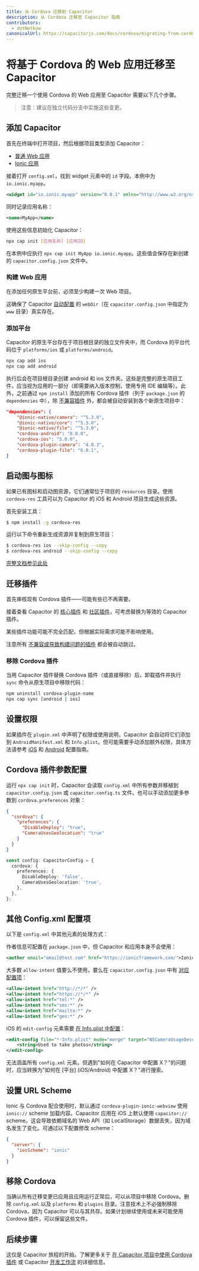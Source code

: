 ```yaml
---
title: 从 Cordova 迁移到 Capacitor
description: 从 Cordova 迁移至 Capacitor 指南
contributors:
  - dotNetkow
canonicalUrl: https://capacitorjs.com/docs/cordova/migrating-from-cordova-to-capacitor
---
```


# 将基于 Cordova 的 Web 应用迁移至 Capacitor

完整迁移一个使用 Cordova 的 Web 应用至 Capacitor 需要以下几个步骤。

> 注意：建议在独立代码分支中实施这些变更。

## 添加 Capacitor

首先在终端中打开项目，然后根据项目类型添加 Capacitor：
- [普通 Web 应用](/getting-started/index.md)
- [Ionic 应用](/getting-started/with-ionic.md)

接着打开 `config.xml`，找到 widget 元素中的 `id` 字段。本例中为 `io.ionic.myapp`。

```xml
<widget id="io.ionic.myapp" version="0.0.1" xmlns="http://www.w3.org/ns/widgets" xmlns:cdv="http://cordova.apache.org/ns/1.0">
```

同时记录应用名称：

```xml
<name>MyApp</name>
```

使用这些信息初始化 Capacitor：

```bash
npx cap init [应用名称] [应用ID]
```

在本例中应执行 `npx cap init MyApp io.ionic.myapp`。这些值会保存在新创建的 `capacitor.config.json` 文件中。

### 构建 Web 应用

在添加任何原生平台前，必须至少构建一次 Web 项目。

这确保了 Capacitor [自动配置](/basics/configuring-your-app.md) 的 `webDir`（在 `capacitor.config.json` 中指定为 `www` 目录）真实存在。

### 添加平台

Capacitor 的原生平台存在于项目根目录的独立文件夹中，而 Cordova 的平台代码位于 `platforms/ios` 或 `platforms/android`。

```bash
npx cap add ios
npx cap add android
```

执行后会在项目根目录创建 android 和 ios 文件夹。这些是完整的原生项目工件，应当视为应用的一部分（即需要纳入版本控制，使用专用 IDE 编辑等）。此外，之前通过 `npm install` 添加的所有 Cordova 插件（列于 `package.json` 的 `dependencies` 中），除 [不兼容插件](/cordova/known-incompatible-plugins.md) 外，都会被自动安装到各个新原生项目中：

```json
"dependencies": {
    "@ionic-native/camera": "^5.3.0",
    "@ionic-native/core": "^5.3.0",
    "@ionic-native/file": "^5.3.0",
    "cordova-android": "8.0.0",
    "cordova-ios": "5.0.0",
    "cordova-plugin-camera": "4.0.3",
    "cordova-plugin-file": "6.0.1",
}
```

## 启动图与图标

如果已有图标和启动图资源，它们通常位于项目的 `resources` 目录。使用 `cordova-res` 工具可以为 Capacitor 的 iOS 和 Android 项目生成这些资源。

首先安装工具：

```bash
$ npm install -g cordova-res
```

运行以下命令重新生成资源并复制到原生项目：

```bash
$ cordova-res ios --skip-config --copy
$ cordova-res android --skip-config --copy
```

[完整文档参见此处](https://github.com/ionic-team/cordova-res#capacitor)

## 迁移插件

首先审核现有 Cordova 插件——可能有些已不再需要。

接着查看 Capacitor 的 [核心插件](/apis/index.md) 和 [社区插件](/plugins/community.md)，可考虑替换为等效的 Capacitor 插件。

某些插件功能可能不完全匹配，但根据实际需求可能不影响使用。

注意所有 [不兼容或导致构建问题的插件](/cordova/known-incompatible-plugins.md) 都会被自动跳过。

### 移除 Cordova 插件

当用 Capacitor 插件替换 Cordova 插件（或直接移除）后，卸载插件并执行 `sync` 命令从原生项目中移除代码：

```bash
npm uninstall cordova-plugin-name
npx cap sync [android | ios]
```

## 设置权限

如果插件在 `plugin.xml` 中声明了权限或使用说明，Capacitor 会自动将它们添加到 `AndroidManifest.xml` 和 `Info.plist`。但可能需要手动添加额外权限，具体方法请参考 [iOS](/ios/configuration.md) 和 [Android](/android/configuration.md) 配置指南。

## Cordova 插件参数配置

运行 `npx cap init` 时，Capacitor 会读取 `config.xml` 中所有参数并移植到 `capacitor.config.json` 或 `capacitor.config.ts` 文件。也可以手动添加更多参数到 `cordova.preferences` 对象：

```json
{
  "cordova": {
    "preferences": {
      "DisableDeploy": "true",
      "CameraUsesGeolocation": "true"
    }
  }
}
```

```ts
const config: CapacitorConfig = {
  cordova: {
    preferences: {
      DisableDeploy: 'false',
      CameraUsesGeolocation: 'true',
    },
  },
};
```

## 其他 Config.xml 配置项

以下是 `config.xml` 中其他元素的处理方式：

作者信息可配置在 `package.json` 中，但 Capacitor 和应用本身不会使用：

```xml
<author email="email@test.com" href="https://ionicframework.com/">Ionic Framework Team</author>
```

大多数 `allow-intent` 值要么不使用，要么在 `capacitor.config.json` 中有 [对应配置项](/basics/configuring-your-app.md)：

```xml
<allow-intent href="http://*/*" />
<allow-intent href="https://*/*" />
<allow-intent href="tel:*" />
<allow-intent href="sms:*" />
<allow-intent href="mailto:*" />
<allow-intent href="geo:*" />
```

iOS 的 `edit-config` 元素需要 [在 Info.plist 中配置](/ios/configuration.md)：

```xml
<edit-config file="*-Info.plist" mode="merge" target="NSCameraUsageDescription">
    <string>Used to take photos</string>
</edit-config>
```

无法涵盖所有 `config.xml` 元素。但遇到"如何在 Capacitor 中配置 X？"的问题时，应当转换为"如何在 [平台] (iOS/Android) 中配置 X？"进行搜索。

## 设置 URL Scheme

Ionic 与 Cordova 配合使用时，默认通过 `cordova-plugin-ionic-webview` 使用 `ionic://` scheme 加载内容。Capacitor 应用在 iOS 上默认使用 `capacitor://` scheme。这会导致依赖域名的 Web API（如 LocalStorage）数据丢失，因为域名发生了变化。可通过以下配置修改 scheme：

```json
{
  "server": {
    "iosScheme": "ionic"
  }
}
```

## 移除 Cordova

当确认所有迁移变更已应用且应用运行正常后，可以从项目中移除 Cordova。删除 `config.xml` 以及 `platforms` 和 `plugins` 目录。注意技术上不必强制移除 Cordova，因为 Capacitor 可以与其共存。如果计划继续使用或未来可能使用 Cordova 插件，可以保留这些文件。

## 后续步骤

这仅是 Capacitor 旅程的开始。了解更多关于 [在 Capacitor 项目中使用 Cordova 插件](/cordova/using-cordova-plugins.md) 或 Capacitor [开发工作流](/basics/workflow.md) 的详细信息。